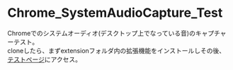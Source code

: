 # Chrome_SystemAudioCapture_Test
Chromeでのシステムオーディオ(デスクトップ上でなっている音)のキャプチャーテスト。  
cloneしたら、まずextensionフォルダ内の拡張機能をインストールしその後、[テストページ](https://turbographics2000.github.io/Chrome_SystemAudioCapture_Test/)にアクセス。
